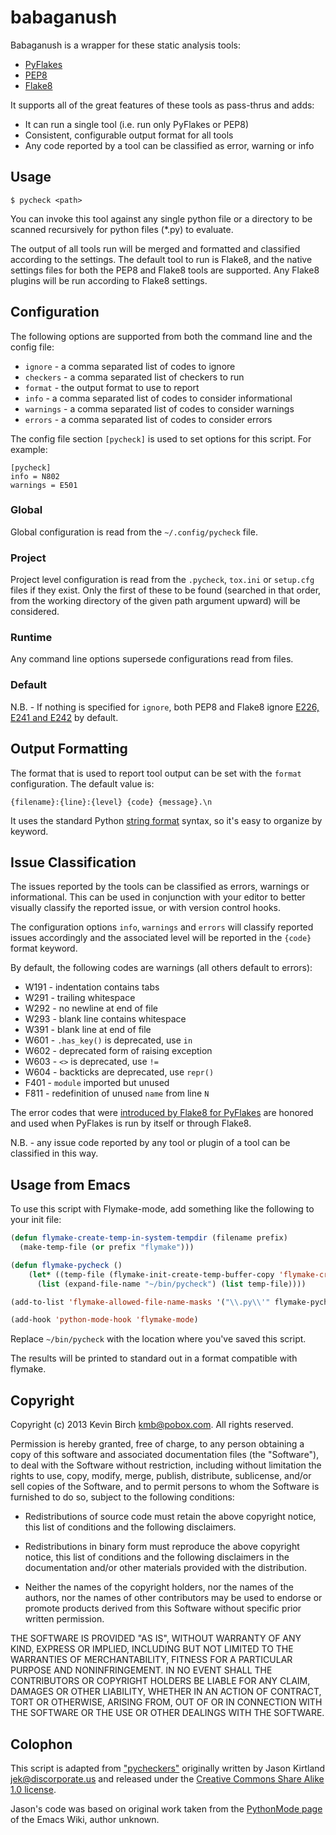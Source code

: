 # babaganush

Babaganush is a wrapper for these static analysis tools:

* [PyFlakes](https://launchpad.net/pyflakes)
* [PEP8](https://github.com/jcrocholl/pep8)
* [Flake8](http://github.com/bmcustodio/flake8)

It supports all of the great features of these tools as pass-thrus and adds:

* It can run a single tool (i.e. run only PyFlakes or PEP8)
* Consistent, configurable output format for all tools
* Any code reported by a tool can be classified as error, warning or info 

## Usage

```shell
$ pycheck <path>
```

You can invoke this tool against any single python file or a directory to be scanned recursively for python files (*.py) to evaluate.

The output of all tools run will be merged and formatted and classified according to the settings.  The default tool to run is Flake8, and the native settings files for both the PEP8 and Flake8 tools are supported.  Any Flake8 plugins will be run according to Flake8 settings.

## Configuration

The following options are supported from both the command line and the config file:

* `ignore` - a comma separated list of codes to ignore
* `checkers` - a comma separated list of checkers to run
* `format` - the output format to use to report 
* `info` - a comma separated list of codes to consider informational
* `warnings` - a comma separated list of codes to consider warnings
* `errors` - a comma separated list of codes to consider errors

The config file section `[pycheck]` is used to set options for this script.  For example:

```
[pycheck]
info = N802
warnings = E501
```

### Global

Global configuration is read from the `~/.config/pycheck` file.

### Project

Project level configuration is read from the `.pycheck`, `tox.ini` or `setup.cfg` files if they exist.  Only the first of these to be found (searched in that order, from the working directory of the given path argument upward) will be considered.

### Runtime

Any command line options supersede configurations read from files.

### Default

N.B. - If nothing is specified for `ignore`, both PEP8 and Flake8 ignore [E226, E241 and E242](http://pep8.readthedocs.org/en/latest/intro.html#error-codes) by default.

## Output Formatting

The format that is used to report tool output can be set with the `format` configuration.  The default value is:

```
{filename}:{line}:{level} {code} {message}.\n
```

It uses the standard Python [string format](http://docs.python.org/2/library/string.html#format-string-syntax) syntax, so it's easy to organize by keyword.

## Issue Classification

The issues reported by the tools can be classified as errors, warnings or informational.  This can be used in conjunction with your editor to better visually classify the reported issue, or with version control hooks.

The configuration options `info`, `warnings` and `errors` will classify reported issues accordingly and the associated level will be reported in the `{code}` format keyword.

By default, the following codes are warnings (all others default to errors):

* W191 - indentation contains tabs
* W291 - trailing whitespace
* W292 - no newline at end of file
* W293 - blank line contains whitespace
* W391 - blank line at end of file
* W601 - `.has_key()` is deprecated, use `in`
* W602 - deprecated form of raising exception
* W603 - `<>` is deprecated, use `!=`
* W604 - backticks are deprecated, use `repr()`
* F401 - `module` imported but unused
* F811 - redefinition of unused `name` from line `N`

The error codes that were [introduced by Flake8 for PyFlakes](http://flake8.readthedocs.org/en/latest/warnings.html) are honored and used when PyFlakes is run by itself or through Flake8.

N.B. - any issue code reported by any tool or plugin of a tool can be classified in this way.

## Usage from Emacs

To use this script with Flymake-mode, add something like the 
following to your init file:

```lisp
(defun flymake-create-temp-in-system-tempdir (filename prefix)
  (make-temp-file (or prefix "flymake")))

(defun flymake-pycheck ()
    (let* ((temp-file (flymake-init-create-temp-buffer-copy 'flymake-create-temp-in-system-tempdir)))
      (list (expand-file-name "~/bin/pycheck") (list temp-file))))

(add-to-list 'flymake-allowed-file-name-masks '("\\.py\\'" flymake-pycheck))

(add-hook 'python-mode-hook 'flymake-mode)
```

Replace `~/bin/pycheck` with the location where you've saved this
script.

The results will be printed to standard out in a format compatible
with flymake.

## Copyright

Copyright (c) 2013 Kevin Birch <kmb@pobox.com>. All rights reserved.

Permission is hereby granted, free of charge, to any person obtaining
a copy of this software and associated documentation files (the
"Software"), to deal with the Software without restriction, including
without limitation the rights to use, copy, modify, merge, publish,
distribute, sublicense, and/or sell copies of the Software, and to
permit persons to whom the Software is furnished to do so, subject to
the following conditions:

* Redistributions of source code must retain the above copyright
  notice, this list of conditions and the following disclaimers.

* Redistributions in binary form must reproduce the above copyright
  notice, this list of conditions and the following disclaimers in the
  documentation and/or other materials provided with the distribution.

* Neither the names of the copyright holders, nor the names of the
  authors, nor the names of other contributors may be used to endorse
  or promote products derived from this Software without specific
  prior written permission.

THE SOFTWARE IS PROVIDED "AS IS", WITHOUT WARRANTY OF ANY KIND,
EXPRESS OR IMPLIED, INCLUDING BUT NOT LIMITED TO THE WARRANTIES OF
MERCHANTABILITY, FITNESS FOR A PARTICULAR PURPOSE AND NONINFRINGEMENT.
IN NO EVENT SHALL THE CONTRIBUTORS OR COPYRIGHT HOLDERS BE LIABLE FOR
ANY CLAIM, DAMAGES OR OTHER LIABILITY, WHETHER IN AN ACTION OF
CONTRACT, TORT OR OTHERWISE, ARISING FROM, OUT OF OR IN CONNECTION
WITH THE SOFTWARE OR THE USE OR OTHER DEALINGS WITH THE SOFTWARE.

## Colophon

This script is adapted from ["pycheckers"][1] originally written by Jason Kirtland
<jek@discorporate.us> and released under the [Creative Commons Share
Alike 1.0 license][2].

Jason's code was based on original work taken from the [PythonMode
page][3] of the Emacs Wiki, author unknown.

[1]: https://bitbucket.org/jek/sandbox/src/tip/pycheckers
[2]: http://creativecommons.org/licenses/sa/1.0/
[3]: http://www.emacswiki.org/emacs/PythonMode


